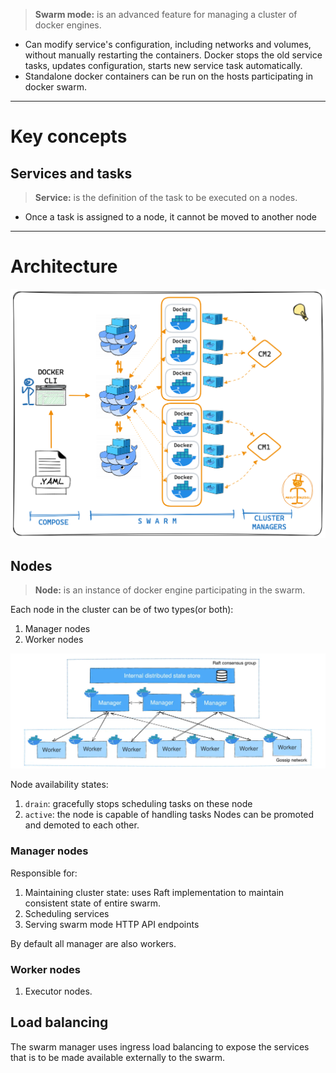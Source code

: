 >**Swarm mode:** is an advanced feature for managing a cluster of docker engines.

- Can modify service's configuration, including networks and volumes, without manually restarting the containers. Docker stops the old service tasks, updates configuration, starts new service task automatically.
- Standalone docker containers can be run on the hosts participating in docker swarm.

----
# Key concepts
## Services and tasks
> **Service:** is the definition of the task to be executed on a nodes.

- Once a task is assigned to a node, it cannot be moved to another node

----
# Architecture
![docker swarm](Images/Docker/docker_swarm.png)

## Nodes
> **Node:** is an instance of docker engine participating in the swarm.

Each node in the cluster can be of two types(or both):
1. Manager nodes
2. Worker nodes

![docker swarm](Images/Docker/docker_swarm_nodes.webp)

Node availability states:
1. `drain`: gracefully stops scheduling tasks on these node
2. `active`: the node is capable of handling tasks
Nodes can be promoted and demoted to each other.  
### Manager nodes
Responsible for:
1. Maintaining cluster state: uses Raft implementation to maintain consistent state of entire swarm.
2. Scheduling services
3. Serving swarm mode HTTP API endpoints

By default all manager are also workers.

### Worker nodes
1. Executor nodes.

## Load balancing
The swarm manager uses ingress load balancing to expose the services that is to be made available externally to the swarm.  

